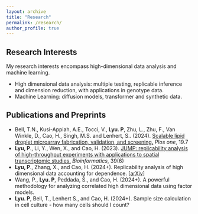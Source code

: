 ```yaml
---
layout: archive
title: "Research"
permalink: /research/
author_profile: true
---
```



## Research Interests
My research interests encompass high-dimensional data analysis and machine learning.
- High dimensional data analysis: multiple testing, replicable inference and dimension reduction, with applications in genotype data.
- Machine Learning: diffusion models, transformer and synthetic data.

## Publications and Preprints
- Bell, T.N., Kusi-Appiah, A.E., Tocci, V., **Lyu. P**, Zhu, L., Zhu, F., Van Winkle, D., Cao, H., Singh, M.S. and Lenhert, S.. (2024). [Scalable lipid droplet microarray fabrication, validation, and screening.](https://journals.plos.org/plosone/article?id=10.1371/journal.pone.0304736)
  *Plos one*, 19.7
- **Lyu, P**., Li, Y., Wen, X., and Cao, H. (2023). [JUMP: replicability analysis of high-throughput experiments with applications to spatial transcriptomic studies.](https://academic.oup.com/bioinformatics/article/39/6/btad366/7190368)
  *Bioinformatics*, 39(6)
- **Lyu, P**., Zhang, X., and Cao, H. (2024+). Replicability analysis of high dimensional data accounting for dependence. \[[arXiv](https://arxiv.org/abs/2404.05808)\]
- Wang, P., **Lyu. P**, Peddada, S., and Cao, H. (2024+). A powerful methodology for analyzing correlated high dimensional data using factor models.
- **Lyu. P**, Bell, T., Lenhert S., and Cao, H. (2024+). Sample size calculation in cell culture - how many cells should I count?
